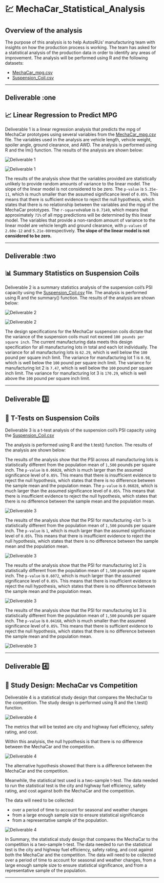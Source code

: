 # :chart: MechaCar_Statistical_Analysis

## Overview of the analysis

The purpose of this analysis is to help AutosRUs’ manufacturing team with insights on how the production process is working. The team has asked for a statistical analysis of the production data in order to identify any areas of improvement. The analysis will be performed using R and the following datasets:

- [MechaCar_mpg.csv](https://github.com/hastyjr/MechaCar_Statistical_Analysis/blob/main/Resources/MechaCar_mpg.csv)
- [Suspension_Coil.csv](https://github.com/hastyjr/MechaCar_Statistical_Analysis/blob/main/Resources/Suspension_Coil.csv)

----

## Deliverable :one

## :chart_with_upwards_trend: Linear Regression to Predict MPG

Deliverable 1 is a linear regression analysis that predicts the mpg of MechaCar prototypes using several variables from the [MechaCar_mpg.csv](https://github.com/hastyjr/MechaCar_Statistical_Analysis/blob/main/Resources/MechaCar_mpg.csv) file. The variables used in the analysis are vehicle length, vehicle weight, spoiler angle, ground clearance, and AWD. The analysis is performed using R and the lm() function. The results of the analysis are shown below:

![Deliverable 1](https://github.com/hastyjr/MechaCar_Statistical_Analysis/blob/main/Resources/images/Deliverable_1_linearRegression_lm.png)

![Deliverable 1](https://github.com/hastyjr/MechaCar_Statistical_Analysis/blob/main/Resources/images/Deliverable_1_linearRegression_summary.png)

The results of the analysis show that the variables provided are statistically unlikely to provide random amounts of variance to the linear model. The slope of the linear model is not considered to be zero. The `p-value` is `5.35e-11`, which is much smaller than the assumed significance level of `0.05%`. This means that there is sufficient evidence to reject the null hypothesis, which states that there is no relationship between the variables and the mpg of the MechaCar prototypes. The `r-squared`value is `0.7149`, which means that approximately `71%` of all mpg predictions will be determined by this linear model. The variables that provide a non-random amount of variance to the linear model are vehicle length and ground clearance, with `p-values` of `2.60e-12` and `5.21e-08`respectively. **The slope of the linear model is not considered to be zero.**

---

## Deliverable :two

## :bar_chart: Summary Statistics on Suspension Coils

Deliverable 2 is a summary statistics analysis of the suspension coil’s PSI capacity using the [Suspension_Coil.csv](https://github.com/hastyjr/MechaCar_Statistical_Analysis/blob/main/Resources/Suspension_Coil.csv) file. The analysis is performed using R and the summary() function. The results of the analysis are shown below:

![Deliverable 2](https://github.com/hastyjr/MechaCar_Statistical_Analysis/blob/main/Resources/images/Deliverable_2_boxplot_wholeLot.png)

![Deliverable 2](https://github.com/hastyjr/MechaCar_Statistical_Analysis/blob/main/Resources/images/Deliverable_2_boxplot_individualLot.png)

The design specifications for the MechaCar suspension coils dictate that the variance of the suspension coils must not exceed `100 pounds per square inch`. The current manufacturing data meets this design specification for all manufacturing lots in total and each lot individually. The variance for all manufacturing lots is `62.29`, which is well below the `100` pound per square inch limit. The variance for manufacturing lot 1 is `0.98`, which is well below the `100` pound per square inch limit. The variance for manufacturing lot 2 is `7.47`, which is well below the `100` pound per square inch limit. The variance for manufacturing lot 3 is `170.29`, which is well above the `100` pound per square inch limit.

---

## Deliverable :three:

## :memo: T-Tests on Suspension Coils

Deliverable 3 is a t-test analysis of the suspension coil’s PSI capacity using the [Suspension_Coil.csv]()

The analysis is performed using R and the t.test() function. The results of the analysis are shown below:

The results of the analysis show that the PSI across all manufacturing lots is statistically different from the population mean of `1,500` pounds per square inch. The `p-value` is `0.06028`, which is much larger than the assumed significance level of `0.05%`. This means that there is insufficient evidence to reject the null hypothesis, which states that there is no difference between the sample mean and the population mean. The `p-value` is `0.06028`, which is much larger than the assumed significance level of `0.05%`. This means that there is insufficient evidence to reject the null hypothesis, which states that there is no difference between the sample mean and the population mean.

![Deliverable 3](https://github.com/hastyjr/MechaCar_Statistical_Analysis/blob/main/Resources/images/Deliverable_3_mecha_coil_t_test.png)

The results of the analysis show that the PSI for manufacturing <lot 1> is statistically different from the population mean of `1,500` pounds per square inch. The `p-value` is `1`, which is much larger than the assumed significance level of `0.05%`. This means that there is insufficient evidence to reject the null hypothesis, which states that there is no difference between the sample mean and the population mean.

![Deliverable 3](https://github.com/hastyjr/MechaCar_Statistical_Analysis/blob/main/Resources/images/Deliverable_3_lot1_t_test.png)

The results of the analysis show that the PSI for manufacturing lot 2 is statistically different from the population mean of `1,500` pounds per square inch. The `p-value` is `0.6072`, which is much larger than the assumed significance level of `0.05%`. This means that there is insufficient evidence to reject the null hypothesis, which states that there is no difference between the sample mean and the population mean.

![Deliverable 3](https://github.com/hastyjr/MechaCar_Statistical_Analysis/blob/main/Resources/images/Deliverable_3_lot2_t_test.png)

The results of the analysis show that the PSI for manufacturing lot 3 is statistically different from the population mean of `1,500` pounds per square inch. The `p-value` is `0.04168`, which is much smaller than the assumed significance level of `0.05%`. This means that there is sufficient evidence to reject the null hypothesis, which states that there is no difference between the sample mean and the population mean.

![Deliverable 3](https://github.com/hastyjr/MechaCar_Statistical_Analysis/blob/main/Resources/images/Deliverable_3_lot3_t_test.png)

---

## Deliverable :four:

## :blue_book: Study Design: MechaCar vs Competition

Deliverable 4 is a statistical study design that compares the MechaCar to the competition. The study design is performed using R and the t.test() function.

![Deliverable 4](https://github.com/hastyjr/MechaCar_Statistical_Analysis/blob/main/Resources/images/Deliverable_4_statistacal_design.png)

The metrics that will be tested are city and highway fuel efficiency, safety rating, and cost. 

Within this analyisis, the null hypothesis is that there is no difference between the MechaCar and the competition. 

![Deliverable 4](https://github.com/hastyjr/MechaCar_Statistical_Analysis/blob/main/Resources/images/Deliverable_4_analytical_errors.png)

The alternative hypothesis showed that there is a difference between the MechaCar and the competition. 

Meanwhile, the statistical test used is a two-sample t-test. The data needed to run the statistical test is the city and highway fuel efficiency, safety rating, and cost against both the MechaCar and the competition. 

The data will need to be collected:
* over a period of time to account for seasonal and weather changes
* from a large enough sample size to ensure statistical significance
* from a representative sample of the population. 

![Deliverable 4](https://github.com/hastyjr/MechaCar_Statistical_Analysis/blob/main/Resources/images/Deliverable_4_a_b_testing.png)

In Summary, the statistical study design that compares the MechaCar to the competition is a two-sample t-test. The data needed to run the statistical test is the city and highway fuel efficiency, safety rating, and cost against both the MechaCar and the competition. The data will need to be collected over a period of time to account for seasonal and weather changes, from a large enough sample size to ensure statistical significance, and from a representative sample of the population.

---